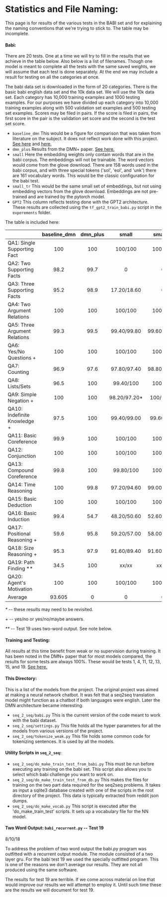 # Statistics and File Naming:

This page is for results of the various tests in the BABI set and for explaining the naming conventions that we're trying to stick to. The  table may be incomplete.

#### Babi:
There are 20 tests. One at a time we will try to fill in the results that we achieve in the table below. Also below is a list of filenames. Though one model is meant to complete all the tests with the same saved weights, we will assume that each test is done separately. At the end we may include a result for testing on all the categories at once.

The babi data set is downloaded in the form of 20 categories. There is the basic babi english data set and the 10k data set. We will use the 10k data set. Each category has 10,000 training examples and 1000 testing examples. For our purposes we have divided up each category into 10,000 training examples along with 500 validation set examples and 500 testing set examples. Scores may be filed in pairs. If the score is filed in pairs, the first score in the pair is the validation set score and the second is the test set score.

* `baseline_dmn` This would be a figure for comparison that was taken from literature on the subject. It does not reflect work done with this project. [See here](https://arxiv.org/pdf/1506.07285.pdf) and [here.](https://yerevann.github.io/2016/02/05/implementing-dynamic-memory-networks/#initial-experiments)
* `dmn_plus` Results from the DMN+ paper. [See here.](https://arxiv.org/abs/1603.01417)
* `small` Here the embedding weights only contain words that are in the babi corpus. The embeddings will not be trainable. The word vectors would come from the glove download. There are 158 words used in the babi corpus, and with three special tokens ('sol', 'eol', and 'unk') there are 161 vocabulary words. This would be the classic configuration for the babi test.
* `small_tr` This would be the same small set of embeddings, but not using embedding vectors from the glove download. Embeddings are not pre-trained and are trained by the pytorch model.
* `GPT2` This column reflects testing done with the GPT2 architecture. These results are collected using the `tf_gpt2_train_babi.py` script in the `experements` folder. 

The table is included here:

 |   | baseline_dmn | dmn_plus | small | small_tr | GPT2 |
|-|:-:|:-:|:-:|:-:|:-:|
 | QA1: Single Supporting Fact | 100 | 100 | 100/100 | 100/100 | 100 |
 | QA2: Two Supporting Facts | 98.2 | 99.7 | 0 | 0 | 96.0 |
 | QA3: Three Supporting Facts | 95.2 | 98.9 | 17.20/18.60 | 0 | 38.18 * |
 | QA4: Two Argument Relations | 100 | 100 | 100/100 | 100/100 | 100 |
 | QA5: Three Argument Relations | 99.3 | 99.5 | 99.40/99.80 | 99.60/99.80 | 97.8 |
 | QA6: Yes/No Questions + | 100 | 100 | 100/100 | 100/100 | 98.4 |
 | QA7: Counting | 96.9 | 97.6 | 97.80/97.40 | 98.80/98.60 | 98.6 |
 | QA8: Lists/Sets | 96.5 | 100 | 99.40/100 | 100/100 | 98.8 |
 | QA9: Simple Negation + | 100 | 100 | 98.20/97.20* | 100/99.40 | 97.0 |
 | QA10: Indefinite Knowledge + | 97.5 | 100 | 99.40/99.00 | 99.60/100 | 96.6 |
 | QA11: Basic Coreference | 99.9 | 100 | 100/100 | 100/100 | 97.6 |
 | QA12: Conjunction | 100 | 100 | 100/100 | 100/100 | 99.4 |
 | QA13: Compound Coreference | 99.8 | 100 | 99.80/100 | 100/100 | 95.8 |
 | QA14: Time Reasoning | 100 | 99.8 | 97.20/94.60 | 99.00/99.20 | 87.0 |
 | QA15: Basic Deduction | 100 | 100 | 100/100 | 100/100 | 64.4 |
 | QA16: Basic Induction | 99.4 | 54.7 | 48.20/50.60 | 52.60/58.40 | 0 |
 | QA17: Positional Reasoning + | 59.6 | 95.8 | 59.20/57.00 | 58.00/59.40 | 0 |
 | QA18: Size Reasoning + | 95.3 | 97.9 | 91.60/89.40 | 91.60/89.40 | 0 |
 | QA19: Path Finding ** | 34.5 | 100 | xx/xx | xx/xx | 97.3 |
 | QA20: Agent's Motivation | 100 | 100 | 100/100 | 100/100 | 0 |
 | Average | 93.605 | 0 | 0 | 0 | 0 |

_*_ -- these results may need to be revisited.

_+_ -- yes/no or yes/no/maybe answers.

_**_ -- Test 19 uses two-word output. See note below.

#### Training and Testing:
All results at this time benefit from weak or no supervision during training. It has been noted in the DMN+ paper that for most models compared, the results for some tests are always 100%. These would be tests 1, 4, 11, 12, 13, 15, and 19.  [See here.](https://arxiv.org/abs/1603.01417)

#### This Directory:

This is a list of the models from the project.
The original project was aimed at making a neural network chatbot.
It was felt that a seq2seq translation model might function as a chatbot if both languages were english.
Later the DMN architecture became interesting.
* `seq_2_seq/babi.py` This is the current version of the code meant to work with the babi dataset.
* `seq_2_seq/settings.py` This file holds all the hyper parameters for all the models from various versions of the project.
* `seq_2_seq/tokenize_weak.py` This file holds some common code for tokenizing sentences. It is used by all the models.

#### Utility Scripts in `seq_2_seq`:
* `seq_2_seq/do_make_train_test_from_babi.py` This must be run before executing any training on the babi set. This script also allows you to select which babi challenge you want to work on.
* `seq_2_seq/do_make_train_test_from_db.py` This makes the files for training on the two part data required for the seq2seq problems. It takes as input a sqlite3 database created with one of the scripts in the root directory of the project. This data is typically extracted from reddit json dumps.
* `seq_2_seq/do_make_vocab.py` This script is executed after the 'do_make_train_test' scripts. It sets up a vocabulary file for the NN model.

#### Two Word Output: `babi_recurrent.py` -- Test 19
8/10/18

To address the problem of two word output the babi.py program was outfitted with a recurrent output module.
The module consisted of a two layer gru. For the babi test 19 we used the specially outfitted program.
This is one of the reasons we don't average our results. They are not all produced using the same software.

The results for test 19 are terrible. If we come across material on line that would improve our results we will attempt to employ it.
Until such time these are the results we will document for test 19.
